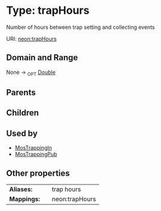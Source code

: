 
# Type: trapHours


Number of hours between trap setting and collecting events

URI: [neon:trapHours](https://data.neonscience.org/trapHours)


## Domain and Range

None ->  <sub>OPT</sub> [Double](types/Double.md)

## Parents


## Children


## Used by

 * [MosTrappingIn](MosTrappingIn.md)
 * [MosTrappingPub](MosTrappingPub.md)

## Other properties

|  |  |  |
| --- | --- | --- |
| **Aliases:** | | trap hours |
| **Mappings:** | | neon:trapHours |


